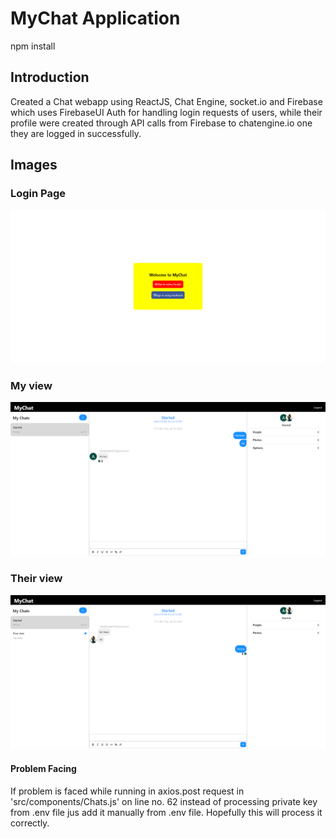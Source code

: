 # MyChat Application
npm install


## Introduction
Created a Chat webapp  using ReactJS, Chat Engine, socket.io and Firebase which uses FirebaseUI Auth for handling login requests of users, while their profile were created through API calls from Firebase to chatengine.io one they are logged in successfully.

## Images
### Login Page
![](images/img3.png)
### My view
![](images/img1.png)
### Their view
![](images/img2.png)

#### Problem Facing
If problem is faced while running in axios.post request in 'src/components/Chats.js' on line no. 62 instead of processing private key from .env file jus add it manually from .env file. Hopefully this will process it correctly.
